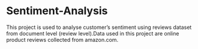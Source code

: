 # Sentiment-Analysis
This project is used to analyse customer’s sentiment using reviews dataset from document level (review level).Data used in this project are online product reviews collected from amazon.com. 
